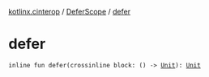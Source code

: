 [kotlinx.cinterop](../index.md) / [DeferScope](index.md) / [defer](./defer.md)

# defer

`inline fun defer(crossinline block: () -> `[`Unit`](https://kotlinlang.org/api/latest/jvm/stdlib/kotlin/-unit/index.html)`): `[`Unit`](https://kotlinlang.org/api/latest/jvm/stdlib/kotlin/-unit/index.html)